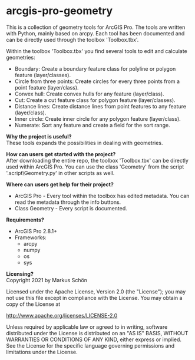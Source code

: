 # arcgis-pro-geometry
This is a collection of geometry tools for ArcGIS Pro. The tools are written with Python, mainly based on arcpy. Each tool has been documented and can be directly used through the toolbox 'Toolbox.tbx'.


Within the toolbox 'Toolbox.tbx' you find several tools to edit and calculate geometries:
- Boundary: Create a boundary feature class for polyline or polygon feature (layer/classes).
- Circle from three points: Create circles for every three points from a point feature (layer/class).
- Convex hull: Create convex hulls for any feature (layer/class).
- Cut: Create a cut feature class for polygon feature (layer/classes).
- Distance lines: Create distance lines from point features to any feature (layer/class).
- Inner circle: Create inner circle for any polygon feature (layer/class).
- Numerate: Sort any feature and create a field for the sort range.


**Why the project is useful?**<br>
These tools expands the possibilities in dealing with geometries.


**How can users get started with the project?**<br>
After downloading the entire repo, the toolbox 'Toolbox.tbx' can be directly used within ArcGIS Pro.
You can use the class 'Geometry' from the script '.script\Geometry.py' in other scripts as well.


**Where can users get help for their project?**<br>
- ArcGIS Pro - Every tool within the toolbox has edited metadata. You can read the metadata through the info buttons.
- Class Geometry - Every script is documented.


**Requirements?**<br>
- ArcGIS Pro 2.8.1+
- Frameworks:
    - arcpy
    - numpy
    - os
    - sys


**Licensing?**<br>
Copyright 2021 by Markus Schön

Licensed under the Apache License, Version 2.0 (the "License");
you may not use this file except in compliance with the License.
You may obtain a copy of the License at

   http://www.apache.org/licenses/LICENSE-2.0

Unless required by applicable law or agreed to in writing, software
distributed under the License is distributed on an "AS IS" BASIS,
WITHOUT WARRANTIES OR CONDITIONS OF ANY KIND, either express or implied.
See the License for the specific language governing permissions and
limitations under the License.
